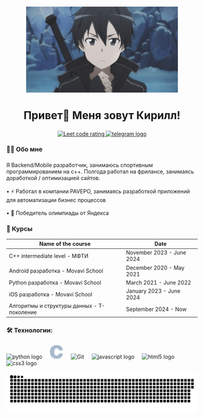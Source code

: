 
<br clear="both">

<div align="center">
  <img src=assets/SAO_K.gif width="400" height="auto">
</div>

###

<h1 align="center">Привет👋 Меня зовут Кирилл!</h1>

###

<div align="center">
<a href="https://codeforces.com/profile/KKholin">
    <img src="https://img.shields.io/static/v1?message=Codeforces&logo=codeforces&label=&color=FF0000&logoColor=white&labelColor=&style=for-the-badge" height="25" alt="Leet code rating" />
  </a>
  <a href="https://t.me/webdaren" target="_blank">
    <img src="https://img.shields.io/static/v1?message=Telegram&logo=telegram&label=&color=2CA5E0&logoColor=white&labelColor=&style=for-the-badge" height="25" alt="telegram logo"  />
  </a>
</div>

###

<h3 align="left">👩‍💻 Обо мне</h3>

###

<p align="left" >Я Backend/Mobile разработчик, занимаюсь спортивным программированием на c++. Полгода работал на фрилансе, занимаясь доработкой / оптимизацией сайтов. <br><br>• ⚡ Работал в компании PAVEPO, занимаясь разработкой приложений для автоматизации бизнес процессов<br><br>• 🥇 Победитель олимпиады от Яндекса </p>

###

<h3 align="left">📓  Курсы </h3>

| Name of the course  | Date |
| ------------- | ------------- |
| C++ intermediate level - МФТИ | November 2023 - June 2024 |
| Android разработка - Movavi School | December 2020 - May 2021 |
| Python разработка - Movavi School | March 2021 - June 2022 |
| iOS разработка - Movavi School | January 2023 - June 2024 |
| Алгоритмы и структуры данных - Т-поколение | September 2024 - Now |


###

<h3 align="left">🛠 Технологии:</h3>

###

<div align="left">
  <img src="https://skillicons.dev/icons?i=py" height="40" alt="python logo"  />
  <img width="12" />
  <img src="https://raw.githubusercontent.com/devicons/devicon/master/icons/c/c-original.svg" alt="c" height=36"/> 
  <img width="12" />
  <img src="https://raw.githubusercontent.com/danielcranney/readme-generator/main/public/icons/skills/git-colored.svg" width="36" height="36" alt="Git" />
  <img width="12" />
  <img src="https://cdn.jsdelivr.net/gh/devicons/devicon/icons/javascript/javascript-original.svg" height="40" alt="javascript logo"  />
  <img width="12" />
  <img src="https://cdn.jsdelivr.net/gh/devicons/devicon/icons/html5/html5-original.svg" height="40" alt="html5 logo"  />
  <img width="12" />
  <img src="https://cdn.jsdelivr.net/gh/devicons/devicon/icons/css3/css3-original.svg" height="40" alt="css3 logo"  />
  <img width="12" />
</div>
<p align="center">
  <img width="600" src="assets/github-snake.svg" alt="snake"/>
</p>

